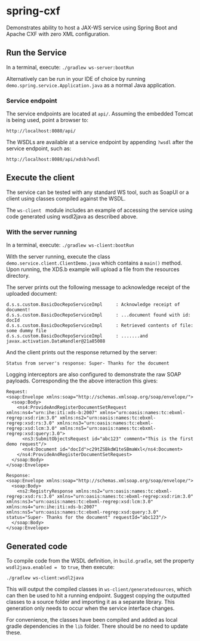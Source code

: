 # spring-cxf

Demonstrates ability to host a JAX-WS service using Spring Boot and Apache CXF with zero XML configuration.

## Run the Service
In a terminal, execute: `./gradlew ws-server:bootRun`

Alternatively can be run in your IDE of choice by running `demo.spring.service.Application.java` as a normal Java application.

### Service endpoint
The service endpoints are located at `api/`.  Assuming the embedded Tomcat is being used, point a browser to:

    http://localhost:8080/api/
    
The WSDLs are available at a service endpoint by appending `?wsdl` after the service endpoint, such as:

    http://localhost:8080/api/xdsb?wsdl    


## Execute the client
The service can be tested with any standard WS tool, such as SoapUI or a client using classes compiled against the WSDL.

The `ws-client ` module includes an example of accessing the service using code generated using wsdl2java as described above.  

### With the server running
In a terminal, execute: `./gradlew ws-client:bootRun`

With the server running, execute the class `demo.service.client.ClientDemo.java` which contains a `main()` method.  Upon running, the XDS.b example will upload a file from the resources directory.

The server prints out the following message to acknowledge receipt of the uploaded document:
     
    d.s.s.custom.BasicDocRepoServiceImpl     : Acknowledge receipt of document!
    d.s.s.custom.BasicDocRepoServiceImpl     : ...document found with id: docId
    d.s.s.custom.BasicDocRepoServiceImpl     : Retrieved contents of file: some dummy file
    d.s.s.custom.BasicDocRepoServiceImpl     : .......and javax.activation.DataHandler@21a85088

And the client prints out the response returned by the server:

    Status from server's response: Super- Thanks for the document
    
Logging interceptors are also configured to demonstrate the raw SOAP payloads.  Corresponding the the above interaction this gives:

    Request:
    <soap:Envelope xmlns:soap="http://schemas.xmlsoap.org/soap/envelope/">
      <soap:Body>
        <ns4:ProvideAndRegisterDocumentSetRequest xmlns:ns4="urn:ihe:iti:xds-b:2007" xmlns="urn:oasis:names:tc:ebxml-regrep:xsd:rim:3.0" xmlns:ns2="urn:oasis:names:tc:ebxml-regrep:xsd:rs:3.0" xmlns:ns3="urn:oasis:names:tc:ebxml-regrep:xsd:lcm:3.0" xmlns:ns5="urn:oasis:names:tc:ebxml-regrep:xsd:query:3.0">
          <ns3:SubmitObjectsRequest id="abc123" comment="This is the first demo request"/>
          <ns4:Document id="docId">c29tZSBkdW1teSBmaWxl</ns4:Document>
        </ns4:ProvideAndRegisterDocumentSetRequest>
      </soap:Body>
    </soap:Envelope>
    
    Response:
    <soap:Envelope xmlns:soap="http://schemas.xmlsoap.org/soap/envelope/">
      <soap:Body>
        <ns2:RegistryResponse xmlns:ns2="urn:oasis:names:tc:ebxml-regrep:xsd:rs:3.0" xmlns="urn:oasis:names:tc:ebxml-regrep:xsd:rim:3.0" xmlns:ns3="urn:oasis:names:tc:ebxml-regrep:xsd:lcm:3.0" xmlns:ns4="urn:ihe:iti:xds-b:2007" xmlns:ns5="urn:oasis:names:tc:ebxml-regrep:xsd:query:3.0" status="Super- Thanks for the document" requestId="abc123"/>
      </soap:Body>
    </soap:Envelope>

## Generated code
To compile code from the WSDL definition, in `build.gradle`, set the property `wsdl2java.enabled = ` to `true`, then execute:

    ./gradlew ws-client:wsdl2java
    
This will output the compiled classes in `ws-client/generatedsources`, which can then be used to hit a running endpoint.  Suggest copying the outputted classes to a source folder and importing it as a separate library.  This generation only needs to occur when the service interface changes.

For convenience, the classes have been compiled and added as local gradle dependencies in the `lib` folder.  There should be no need to update these.

